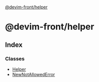 [@devim-front/helper](README.md)

# @devim-front/helper

## Index

### Classes

* [Helper](classes/helper.md)
* [NewNotAllowedError](classes/newnotallowederror.md)
